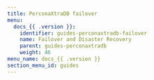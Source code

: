 ```yaml
---
title: PerconaXtraDB failover
menu:
  docs_{{ .version }}:
    identifier: guides-perconaxtradb-failover
    name: Failover and Disaster Recovery
    parent: guides-perconaxtradb
    weight: 46
menu_name: docs_{{ .version }}
section_menu_id: guides
---
```


